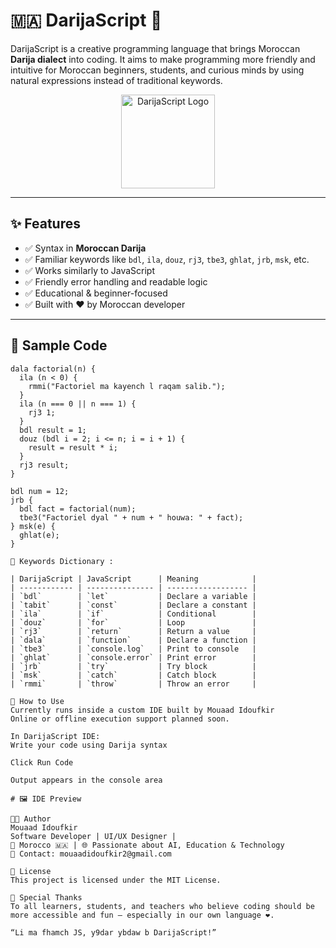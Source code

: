 # 🇲🇦 DarijaScript 🧠

DarijaScript is a creative programming language that brings Moroccan **Darija dialect** into coding. It aims to make programming more friendly and intuitive for Moroccan beginners, students, and curious minds by using natural expressions instead of traditional keywords.

<p align="center">
  <img src="https://i.ibb.co/6VCTh2G/DS.png" width="150" alt="DarijaScript Logo">
</p>

---

## ✨ Features

- ✅ Syntax in **Moroccan Darija**
- ✅ Familiar keywords like `bdl`, `ila`, `douz`, `rj3`, `tbe3`, `ghlat`, `jrb`, `msk`, etc.
- ✅ Works similarly to JavaScript
- ✅ Friendly error handling and readable logic
- ✅ Educational & beginner-focused
- ✅ Built with ❤️ by Moroccan developer

---

## 📌 Sample Code

```darijascript
dala factorial(n) {
  ila (n < 0) {
    rmmi("Factoriel ma kayench l raqam salib.");
  }
  ila (n === 0 || n === 1) {
    rj3 1;
  }
  bdl result = 1;
  douz (bdl i = 2; i <= n; i = i + 1) {
    result = result * i;
  }
  rj3 result;
}

bdl num = 12;
jrb {
  bdl fact = factorial(num);
  tbe3("Factoriel dyal " + num + " houwa: " + fact);
} msk(e) {
  ghlat(e);
}

🧠 Keywords Dictionary : 

| DarijaScript | JavaScript      | Meaning            |
| ------------ | --------------- | ------------------ |
| `bdl`        | `let`           | Declare a variable |
| `tabit`      | `const`         | Declare a constant |
| `ila`        | `if`            | Conditional        |
| `douz`       | `for`           | Loop               |
| `rj3`        | `return`        | Return a value     |
| `dala`       | `function`      | Declare a function |
| `tbe3`       | `console.log`   | Print to console   |
| `ghlat`      | `console.error` | Print error        |
| `jrb`        | `try`           | Try block          |
| `msk`        | `catch`         | Catch block        |
| `rmmi`       | `throw`         | Throw an error     |

🚀 How to Use
Currently runs inside a custom IDE built by Mouaad Idoufkir
Online or offline execution support planned soon.

In DarijaScript IDE:
Write your code using Darija syntax

Click Run Code

Output appears in the console area

# 🖼️ IDE Preview

🧑‍💻 Author
Mouaad Idoufkir
Software Developer | UI/UX Designer |
📍 Morocco 🇲🇦 | 🌐 Passionate about AI, Education & Technology
📧 Contact: mouaadidoufkir2@gmail.com

📄 License
This project is licensed under the MIT License.

🙌 Special Thanks
To all learners, students, and teachers who believe coding should be more accessible and fun — especially in our own language ❤️.

“Li ma fhamch JS, y9dar ybdaw b DarijaScript!”